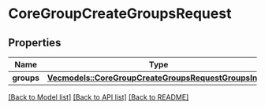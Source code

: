 # CoreGroupCreateGroupsRequest

## Properties

Name | Type | Description | Notes
------------ | ------------- | ------------- | -------------
**groups** | [**Vec<models::CoreGroupCreateGroupsRequestGroupsInner>**](core_group_create_groups_request_groups_inner.md) |  | 

[[Back to Model list]](../README.md#documentation-for-models) [[Back to API list]](../README.md#documentation-for-api-endpoints) [[Back to README]](../README.md)


